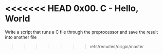 <<<<<<< HEAD
0x00. C - Hello, World
=======
Write a script that runs a C file through the preprocessor and save the result into another file
>>>>>>> refs/remotes/origin/master
